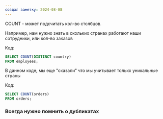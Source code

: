 ```yaml
---
создал заметку: 2024-08-08
---
```

COUNT - может подсчитать кол-во столбцов. 

Например, нам нужно знать в скольких странах работают наши сотрудники, или кол-во заказов 

Код:
```SQL 
SELECT COUNT(DISTINCT country)  
FROM employees;
```
В данном коде, мы еще "сказали" что мы учитывает только уникальные страны

Код:
```SQL
SELECT COUNT(orders)  
FROM orders;
```
### Всегда нужно помнить о дубликатах